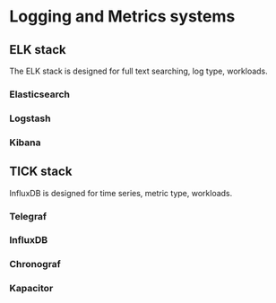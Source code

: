 # Logging and Metrics systems

## ELK stack

The ELK stack is designed for full text searching, log type, workloads.

### Elasticsearch

### Logstash

### Kibana

## TICK stack

InfluxDB is designed for time series, metric type, workloads.

### Telegraf

### InfluxDB

### Chronograf

### Kapacitor



